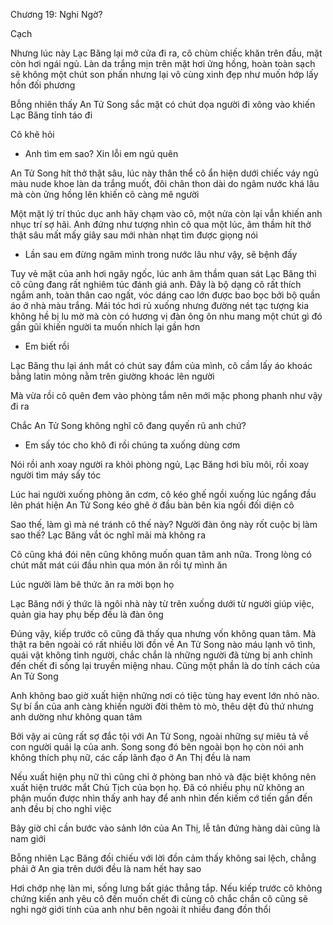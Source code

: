 




Chương 19: Nghi Ngờ?

Cạch

Nhưng lúc này Lạc Băng lại mở cửa đi ra, cô chùm chiếc khăn trên đầu, mặt còn hơi ngái ngủ. Làn da trắng mịn trên mặt hơi ửng hồng, hoàn toàn sạch sẽ không một chút son phấn nhưng lại vô cùng xinh đẹp như muốn hớp lấy hồn đối phương

Bỗng nhiên thấy An Tử Song sắc mặt có chút dọa người đi xông vào khiến Lạc Băng tỉnh táo đi

Cô khẽ hỏi

- Anh tìm em sao? Xin lỗi em ngủ quên



An Tử Song hít thở thật sâu, lúc này thân thể cô ẩn hiện dưới chiếc váy ngủ màu nude khoe làn da trắng muốt, đôi chân thon dài do ngâm nước khá lâu mà còn ửng hồng lên khiến cô càng mê người


Một mặt lý trí thúc dục anh hãy chạm vào cô, một nửa còn lại vẫn khiến anh nhục trí sợ hãi. Anh đứng như tượng nhìn cô qua một lúc, âm thầm hít thở thật sâu mất mấy giây sau mới nhàn nhạt tìm được giọng nói

- Lần sau em đừng ngâm mình trong nước lâu như vậy, sẽ bệnh đấy

Tuy vẻ mặt của anh hơi ngây ngốc, lúc anh âm thầm quan sát Lạc Băng thì cô cũng đang rất nghiêm túc đánh giá anh. Đây là bộ dạng cô rất thích ngắm anh, toàn thân cao ngất, vóc dáng cao lớn được bao bọc bởi bộ quần áo ở nhà màu trắng. Mái tóc hơi rủ xuống nhưng đường nét tạc tượng kia không hề bị lu mờ mà còn có hương vị đàn ông ôn nhu mang một chút gì đó gần gũi khiến người ta muốn nhích lại gần hơn

- Em biết rồi

Lạc Băng thu lại ánh mắt có chút say đắm của mình, cô cầm lấy áo khoác bằng latin mỏng nằm trên giường khoác lên người

Mà vừa rồi cô quên đem vào phòng tắm nên mới mặc phong phanh như vậy đi ra

Chắc An Tử Song không nghĩ cô đang quyến rũ anh chứ?

- Em sấy tóc cho khô đi rồi chúng ta xuống dùng cơm


Nói rồi anh xoay người ra khỏi phòng ngủ, Lạc Băng hơi bĩu môi, rồi xoay người tìm máy sấy tóc

Lúc hai người xuống phòng ăn cơm, cô kéo ghế ngồi xuống lúc ngẩng đầu lên phát hiện An Tử Song kéo ghê ở đầu bàn bên kia ngồi đối diện cô

Sao thế, làm gì mà né tránh cô thế này? Người đàn ông này rốt cuộc bị làm sao thế? Lạc Băng vắt óc nghĩ mãi mà không ra

Cô cũng khá đói nên cũng không muốn quan tâm anh nữa. Trong lòng có chút mất mát cúi đầu nhìn qua món ăn rồi tự mình ăn

Lúc người làm bê thức ăn ra mời bọn họ

Lạc Băng nới ý thức là ngôi nhà này từ trên xuống dưới từ người giúp việc, quản gia hay phụ bếp đều là đàn ông

Đúng vậy, kiếp trước cô cũng đã thấy qua nhưng vốn không quan tâm. Mà thật ra bên ngoài có rất nhiều lời đồn về An Tử Song nào máu lạnh vô tình, quái vật không tình người, chắc chắn là những người đã từng bị anh chỉnh đến chết đi sống lại truyền miệng nhau. Cũng một phần là do tính cách của An Tử Song

Anh không bao giờ xuất hiện những nơi có tiệc tùng hay event lớn nhỏ nào. Sự bí ẩn của anh càng khiến người đời thêm tò mò, thêu dệt đủ thứ nhưng anh dường như không quan tâm

Bởi vậy ai cũng rất sợ đắc tội với An Tử Song, ngoài những sự miêu tả về con người quái lạ của anh. Song song đó bên ngoài bọn họ còn nói anh không thích phụ nữ, các cấp lãnh đạo ở An Thị đều là nam

Nếu xuất hiện phụ nữ thì cũng chỉ ở phòng ban nhỏ và đặc biệt không nên xuất hiện trước mắt Chủ Tịch của bọn họ. Đã có nhiều phụ nữ không an phận muốn được nhìn thấy anh hay để anh nhìn đến kiếm cớ tiến gần đến anh đều bị cho nghỉ việc

Bây giờ chỉ cần bước vào sảnh lớn của An Thị, lễ tân đứng hàng dài cũng là nam giới

Bỗng nhiên Lạc Băng đối chiếu với lời đồn cảm thấy không sai lệch, chẳng phải ở An gia trên dưới đều là nam hết hay sao

Hơi chớp nhẹ làn mi, sống lưng bất giác thẳng tắp. Nếu kiếp trước cô không chứng kiến anh yêu cô đến muốn chết đi cùng cô chắc chắn cô cũng sẽ nghi ngờ giới tính của anh như bên ngoài ít nhiều đang đồn thổi




